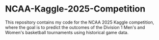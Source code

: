 # NCAA-Kaggle-2025-Competition
This repository contains my code for the NCAA 2025 Kaggle competition, where the goal is to predict the outcomes of the Division 1 Men's and Women's basketball tournaments using historical game data.
